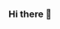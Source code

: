 ### Hi there 👋

<!--
**Ahmed-G-ElTaher/Ahmed-G-ElTaher** is a ✨ _special_ ✨ repository because its `README.md` (this file) appears on your GitHub profile.

Here are some ideas to get you started:

- 🌱 I’m currently learning Data Science

